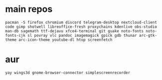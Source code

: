 # main repos
`pacman -S firefox chromium discord telegram-desktop nextcloud-client code gimp shotwell libreoffice-fresh proxychains kdenlive obs-studio man-db sagemath ttf-dejavu xfce4-terminal git guake noto-fonts noto-fonts-cjk sl povray vlc pandoc imagemagick gpick gdb thunar arc-gtk-theme arc-icon-theme youtube-dl htop screenfetch`

# aur
`yay wings3d gnome-browser-connector simplescreenrecorder`
